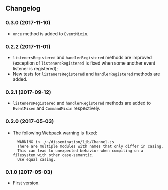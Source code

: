 ## Changelog

### 0.3.0 (2017-11-10)

- `once` method is added to `EventMixin`.

### 0.2.2 (2017-11-01)

- `listenersRegistered` and `handlerRegistered` methods are improved (exception of `listenersRegistered`
is fixed when some another event listener is registered);
- New tests for `listenersRegistered` and `handlerRegistered` methods are added.

### 0.2.1 (2017-09-12)

- `listenersRegistered` and `handlerRegistered` methods are added to `EventMixen` and `CommandMixin`
respectively.

### 0.2.0 (2017-05-03)

- The following [Webpack](https://webpack.js.org/) warning is fixed:

        WARNING in ./~/dissemination/lib/Channel.js
        There are multiple modules with names that only differ in casing.
        This can lead to unexpected behavior when compiling on a filesystem with other case-semantic.
        Use equal casing.

### 0.1.0 (2017-05-03)

- First version.
